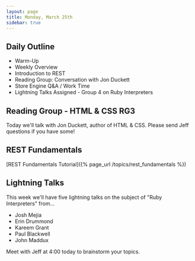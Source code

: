```yaml
---
layout: page
title: Monday, March 25th
sidebar: true
---
```


## Daily Outline

* Warm-Up
* Weekly Overview
* Introduction to REST
* Reading Group: Conversation with Jon Duckett
* Store Engine Q&A / Work Time
* Lightning Talks Assigned - Group 4 on Ruby Interpreters

## Reading Group - HTML & CSS RG3

Today we'll talk with Jon Duckett, author of HTML & CSS. Please send Jeff questions if you have some!

## REST Fundamentals

[REST Fundamentals Tutorial]({% page_url /topics/rest_fundamentals %})

## Lightning Talks

This week we'll have five lightning talks on the subject of "Ruby Interpreters" from...

* Josh Mejia
* Erin Drummond
* Kareem Grant
* Paul Blackwell
* John Maddux

Meet with Jeff at 4:00 today to brainstorm your topics.
